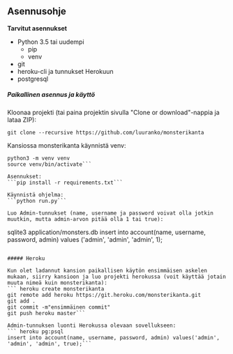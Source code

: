 ## Asennusohje

**Tarvitut asennukset**
- Python 3.5 tai uudempi
  - pip
  - venv
- git
- heroku-cli ja tunnukset Herokuun
- postgresql

##### Paikallinen asennus ja käyttö

Kloonaa projekti (tai paina projektin sivulla "Clone or download"-nappia ja lataa ZIP):
``` 
git clone --recursive https://github.com/luuranko/monsterikanta
```

Kansiossa monsterikanta käynnistä venv: 
``` 
python3 -m venv venv
source venv/bin/activate```

Asennukset:
```pip install -r requirements.txt```

Käynnistä ohjelma:
```python run.py```

Luo Admin-tunnukset (name, username ja password voivat olla jotkin muutkin, mutta admin-arvon pitää olla 1 tai true):
``` 
sqlite3 application/monsters.db
insert into account(name, username, password, admin) values ('admin', 'admin', 'admin', 1);
```

##### Heroku

Kun olet ladannut kansion paikallisen käytön ensimmäisen askelen mukaan, siirry kansioon ja luo projekti herokussa (voit käyttää jotain muuta nimeä kuin monsterikanta):
``` heroku create monsterikanta
git remote add heroku https://git.heroku.com/monsterikanta.git
git add .
git commit -m"ensimmäinen commit"
git push heroku master```

Admin-tunnuksen luonti Herokussa olevaan sovellukseen:
``` heroku pg:psql
insert into account(name, username, password, admin) values('admin', 'admin', 'admin', true);```
